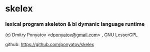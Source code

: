 # skelex
### lexical program skeleton & bI dymanic language runtime

(c) Dmitry Ponyatov <<dponyatov@gmail.com>> , GNU LesserGPL

github: https://github.com/ponyatov/skelex


